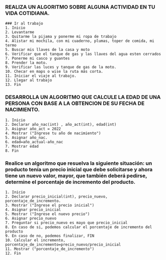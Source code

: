 ### REALIZA UN ALGORITMO SOBRE ALGUNA ACTIVIDAD EN TU VIDA COTIDIANA.

    ### Ir al trabajo
    1. Inicio
    2. Levantarme
    3. Quitarme la pijama y ponerme mi ropa de trabajo
    4. Alistar mi mochila, con mi cuaderno, plumas, toper de comida, mi termo
    5. Buscar mis llaves de la casa y moto
    6. Verificar que el tanque de gas y las llaves del agua esten cerrados
    7. Ponerme mi casco y guantes
    8. Prender la moto.
    9. Verificar las luces y tanque de gas de la moto.
    10. Checar en maps o wise la ruta más corta.
    11. Iniciar el viaje al trabajo.
    12. Llegar al trabajo
    13. Fin



### DESARROLLA UN ALGORITMO QUE CALCULE LA EDAD DE UNA PERSONA CON BASE A LA OBTENCION DE SU FECHA DE NACIMIENTO.

    1. Inicio
    2. Declarar año_nac(int) , año_act(int), edad(int)
    3. Asignar año_act = 2022
    4. Mostrar ("Ingrese tu año de nacimiento")
    5. Asignar año_nac.
    6. edad=año_actual-año_nac
    7. Mostrar edad
    8. Fin
    




###  Realice un algoritmo que resuelva la siguiente situación: un producto tenía un precio inicial que debe solicitarse y ahora tiene un nuevo valor, mayor, que también deberá pedirse, determine el porcentaje de incremento del producto. 

    1. Inicio
    2. Declarar precio_inicial(int), precio_nuevo, porcentaje_de_incremento.
    3. Mostrar ("Ingrese el precio inicial")
    4. Asignar precio_inicial
    5. Mostrar ("Ingrese el nuevo precio")
    6. Asignar precio_nuevo
    7. Preguntar si precio_nuevo es mayo que precio_inicial
    8. En caso de si, podemos calcular el porcentaje de incremento del producto
    9. En caso de no, podemos finalizar, FIN
    10. Calcular el incremento, porcentaje_de_incremento=precio_nuevo/precio_inicial
    11. Mostrar ("porcentaje_de_incremento")
    12. Fin
